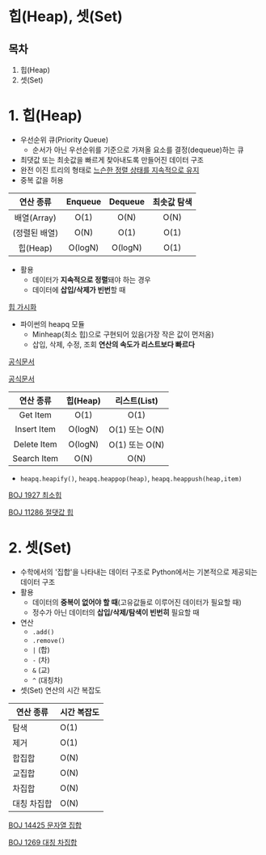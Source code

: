 # 힙(Heap), 셋(Set)
## 목차
1. 힙(Heap)
2. 셋(Set)

# 1. 힙(Heap)
* 우선순위 큐(Priority Queue)
  * 순서가 아닌 우선순위를 기준으로 가져올 요소를 결정(dequeue)하는 큐
* 최댓값 또는 최솟값을 빠르게 찾아내도록 만들어진 데이터 구조
* 완전 이진 트리의 형태로 <u>느슨한 정렬 상태를 지속적으로 유지</u>
* 중복 값을 허용

| 연산 종류  | Enqueue  | Dequeue  | 최솟값 탐색  |
|:-:|:-:|:-:|:-:|
| 배열(Array)  | O(1)  | O(N)  | O(N)  |
| (정렬된 배열)  | O(N)  | O(1)  | O(1)  |
| 힙(Heap)  | O(logN)  | O(logN)  | O(1)  |

* 활용
  * 데이터가 **지속적으로 정렬**돼야 하는 경우
  * 데이터에 **삽입/삭제가 빈번**할 때
  
[힙 가시화](https://www.cs.usfca.edu/~galles/visualization/Heap.html)
* 파이썬의 heapq 모듈
  * Minheap(최소 힙)으로 구현되어 있음(가장 작은 값이 먼저옴)
  * 삽입, 삭제, 수정, 조회 **연산의 속도가 리스트보다 빠르다**

[공식문서](https://docs.python.org/ko/3/library/heapq.html?highlight%3Dheap#module-heapq)

[공식문서](https://docs.python.org/ko/3/tutorial/datastructures.html?highlight%3D%EB%A6%AC%EC%8A%A4%ED%8A%B8#using-lists-as-stacks)

| 연산 종류 | 힙(Heap) | 리스트(List) |
|:-:|:-:|:-:|
| Get Item | O(1) | O(1) |
| Insert Item | O(logN) | O(1) 또는 O(N) |
| Delete Item | O(logN) | O(1) 또는 O(N)|
| Search Item | O(N) | O(N) |

* `heapq.heapify()`, `heapq.heappop(heap)`, `heapq.heappush(heap,item)`

[BOJ 1927 최소힙](https://www.acmicpc.net/problem/1927)

[BOJ 11286 절댓값 힙](https://www.acmicpc.net/problem/11286)

# 2. 셋(Set)
* 수학에서의 '집합'을 나타내는 데이터 구조로 Python에서는 기본적으로 제공되는 데이터 구조
* 활용
  * 데이터의 **중복이 없어야 할 때**(고유값들로 이루어진 데이터가 필요할 때)
  * 정수가 아닌 데이터의 **삽입/삭제/탐색이 빈번히** 필요할 때
* 연산
  * `.add()`
  * `.remove()`
  * `|` (합)
  * `-` (차)
  * `&` (교)
  * `^` (대칭차)
* 셋(Set) 연산의 시간 복잡도

| 연산 종류 | 시간 복잡도 |
|---|---|
| 탐색 | O(1) |
| 제거 | O(1) |
| 합집합 | O(N) |
| 교집합 | O(N) |
| 차집합 | O(N) |
| 대칭 차집합 | O(N) |
  
[BOJ 14425 문자열 집합](https://www.acmicpc.net/problem/14425)

[BOJ 1269 대칭 차집합](https://www.acmicpc.net/problem/1269)